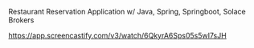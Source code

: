 Restaurant Reservation Application w/ Java, Spring, Springboot, Solace Brokers

https://app.screencastify.com/v3/watch/6QkyrA6Sps05s5wI7sJH
